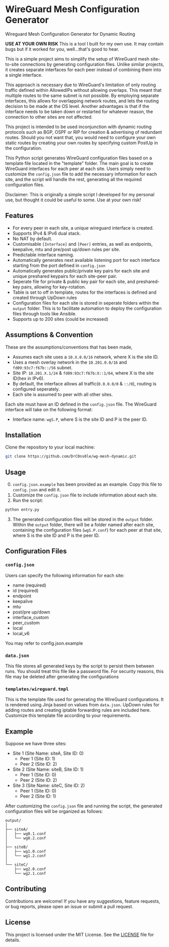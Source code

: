 # WireGuard Mesh Configuration Generator
Wireguard Mesh Configuration Generator for Dynamic Routing

**USE AT YOUR OWN RISK**
This is a tool I built for my own use. It may contain bugs but if it worked for you, well...that's good to hear.


This is a simple project aims to simplify the setup of WireGuard mesh site-to-site connections by generating configuration files. Unlike similar projects, it creates separate interfaces for each peer instead of combining them into a single interface. 

This approach is necessary due to WireGuard's limitation of only routing traffic defined within AllowedIPs without allowing overlaps. This meant that multiple routes to the same subnet is not possible. By employing separate interfaces, this allows for overlapping network routes, and lets the routing decision to be made at the OS level. Another advantages is that if the interface needs to be taken down or restarted for whatever reason, the connection to other sites are not affected.

This project is intended to be used inconjunction with dynamic routing protocols such as BGP, OSPF or RIP for creation & advertising of redundant routes. Should you not want that, you would need to configure your own static routes by creating your own routes by specifying custom PostUp in the configuration.

This Python script generates WireGuard configuration files based on a template file located in the "template" folder. The main goal is to create WireGuard interfaces for each peer at each site. Users simply need to customize the `config.json` file to add the necessary information for each site, and the script will handle the rest, generating all the required configuration files.

Disclaimer: This is originally a simple script I developed for my personal use, but thought it could be useful to some. Use at your own risk!


## Features
- For every peer in each site, a unique wireguard interface is created.
- Supports IPv4 & IPv6 dual stack.
- No NAT by default.
- Customisable `[Interface]` and `[Peer]` entries, as well as endpoints, keepalive, mtu and pre/post up/down rules per site.
- Predictable interface naming.
- Automatically generates next available listening port for each interface starting from the port defined in `config.json`
- Automatically generates public/private key pairs for each site and unique preshared keypairs for each site-peer pair.
- Seperate file for private & public key pair for each site, and preshared-key pairs, allowing for key-rotation.
- Table is set to off in template, routes for the interfaces is defined and created through UpDown rules
- Configuration files for each site is stored in seperate folders within the `output` folder. This is to facilitate automation to deploy the configuration files through tools like Ansible.
- Supports up to 200 sites (could be increased)


## Assumptions & Convention
These are the assumptions/conventions that has been made,
- Assumes each site uses a `10.X.0.0/16` network, where X is the site ID.
- Uses a mesh overlay network in the `10.201.0.0/16` and `fd09:93c7:f67b::/56` subnet.
- Site IP: `10.201.X.1/24` & `fd09:93c7:f67b:X::1/64`, where X is the site ID(hex in IPv6).
- By default, the interface allows all traffic(`0.0.0.0/0` & `::/0`), routing is configured seperately.
- Each site is assumed to peer with all other sites.

Each site must have an ID defined in the `config.json` file. The WireGuard interface will take on the following format:
- Interface name: `wgS.P`, where S is the site ID and P is the peer ID.


## Installation
Clone the repository to your local machine:

```bash
git clone https://github.com/DrC0ns0le/wg-mesh-dynamic.git
```

## Usage
0. `config.json.example` has been provided as an example. Copy this file to `config.json` and edit it.
1. Customize the `config.json` file to include information about each site.
2. Run the script:

```bash
python entry.py
```

3. The generated configuration files will be stored in the `output` folder. Within the `output` folder, there will be a folder named after each site, containing the configuration files (`wgS.P.conf`) for each peer at that site, where S is the site ID and P is the peer ID.

## Configuration Files

### `config.json`

Users can specify the following information for each site:
- name (required)
- id (required)
- endpoint
- keepalive
- mtu
- post/pre up/down
- interface_custom
- peer_custom
- local
- local_v6

You may refer to config.json.example

### `data.json`

This file stores all generated keys by the script to persist them between runs. You should treat this file like a password file. For security reasons, this file may be deleted after generating the configurations

### `templates/wireguard.tmpl`

This is the template file used for generating the WireGuard configurations. It is rendered using Jinja based on values from `data.json`. UpDown rules for adding routes and creating iptable forwarding rules are included here. Customize this template file according to your requirements.


## Example
Suppose we have three sites:
- Site 1 (Site Name: siteA, Site ID: 0)
  - Peer 1 (Site ID: 1)
  - Peer 2 (Site ID: 2)
- Site 2 (Site Name: siteB, Site ID: 1)
  - Peer 1 (Site ID: 0)
  - Peer 2 (Site ID: 2)
- Site 3  (Site Name: siteC, Site ID: 2)
  - Peer 1 (Site ID: 0)
  - Peer 2 (Site ID: 1)

After customizing the `config.json` file and running the script, the generated configuration files will be organized as follows:

```
output/
│
├── siteA/
│   ├── wg0.1.conf
│   └── wg0.2.conf
│
├── siteB/
│   ├── wg1.0.conf
│   └── wg1.2.conf
│
└── siteC/
    ├── wg2.0.conf
    └── wg2.1.conf

```

## Contributing

Contributions are welcome! If you have any suggestions, feature requests, or bug reports, please open an issue or submit a pull request.

## License

This project is licensed under the MIT License. See the [LICENSE](LICENSE) file for details.
